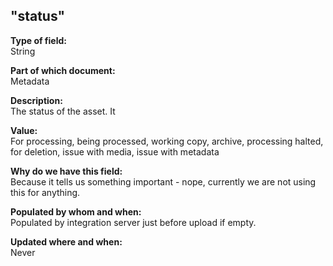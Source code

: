 ## "status"

**Type of field:**  
String  

**Part of which document:**  
Metadata

**Description:**  
The status of the asset. It  

**Value:**  
For processing, being processed, working copy, archive, processing halted, for deletion, issue with media, issue with metadata

**Why do we have this field:**  
Because it tells us something important - nope, currently we are not using this for anything. 

**Populated by whom and when:**  
Populated by integration server just before upload if empty.   

**Updated where and when:**  
Never

